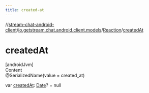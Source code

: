 ```yaml
---
title: created-at
---
```

//[stream-chat-android-client](../../../index.md)/[io.getstream.chat.android.client.models](../index.md)/[Reaction](index.md)/[createdAt](createdAt.md)



# createdAt  
[androidJvm]  
Content  
@SerializedName(value = created_at)  
  
var [createdAt](createdAt.md): [Date](https://developer.android.com/reference/kotlin/java/util/Date.html)? = null  



